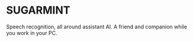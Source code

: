 # SUGARMINT
Speech recognition, all around assistant AI. A friend and companion while you work in your PC.

